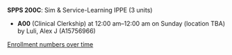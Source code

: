 **SPPS 200C**: Sim & Service-Learning IPPE (3 units)

- **A00** (Clinical Clerkship) at 12:00 am–12:00 am on Sunday (location TBA) by Luli, Alex J (A15756966)

[Enrollment numbers over time](./SPPS200C.tsv)
